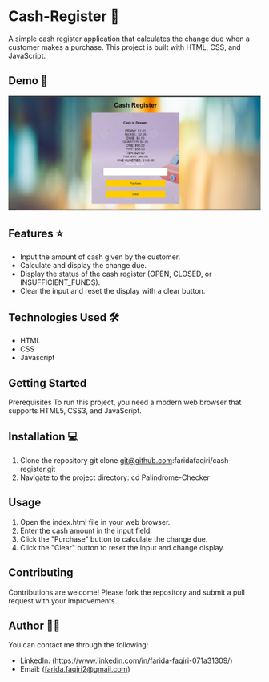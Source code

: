 # Cash-Register 🚀

A simple cash register application that calculates the change due when a customer makes a purchase. This project is built with HTML, CSS, and JavaScript.

## Demo 📸

![Project Demo](./images/capture.JPG)

## Features ⭐

- Input the amount of cash given by the customer.
- Calculate and display the change due.
- Display the status of the cash register (OPEN, CLOSED, or INSUFFICIENT_FUNDS).
- Clear the input and reset the display with a clear button.

## Technologies Used 🛠️

- HTML
- CSS
- Javascript

## Getting Started

Prerequisites
To run this project, you need a modern web browser that supports HTML5, CSS3, and JavaScript.

## Installation 💻

1. Clone the repository
   git clone <git@github.com>:faridafaqiri/cash-register.git
2. Navigate to the project directory:
   cd Palindrome-Checker

## Usage

1. Open the index.html file in your web browser.
2. Enter the cash amount in the input field.
3. Click the "Purchase" button to calculate the change due.
4. Click the "Clear" button to reset the input and change display.

## Contributing

Contributions are welcome! Please fork the repository and submit a pull request with your improvements.

## Author 👩‍💻

You can contact me through the following:

- LinkedIn: (<https://www.linkedin.com/in/farida-faqiri-071a31309/>)
- Email: (<farida.faqiri2@gmail.com>)
